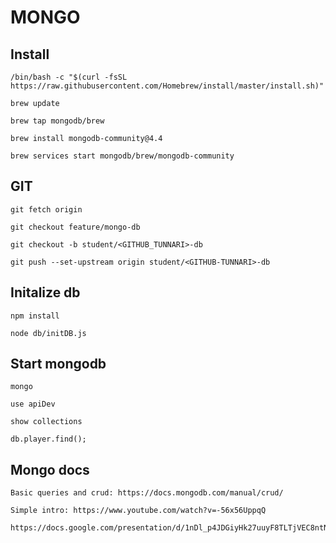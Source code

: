 <h1>MONGO</h1>

<h2>Install</h2>

    /bin/bash -c "$(curl -fsSL https://raw.githubusercontent.com/Homebrew/install/master/install.sh)"

    brew update

    brew tap mongodb/brew

    brew install mongodb-community@4.4   

    brew services start mongodb/brew/mongodb-community

<h2>GIT</h2>

    git fetch origin 
    
    git checkout feature/mongo-db

    git checkout -b student/<GITHUB_TUNNARI>-db

    git push --set-upstream origin student/<GITHUB-TUNNARI>-db

<h2>Initalize db</h2>

    npm install 

    node db/initDB.js

<h2>Start mongodb</h2>  

    mongo

    use apiDev

    show collections

    db.player.find();

<h2>Mongo docs</h2>

    Basic queries and crud: https://docs.mongodb.com/manual/crud/ 

    Simple intro: https://www.youtube.com/watch?v=-56x56UppqQ 

    https://docs.google.com/presentation/d/1nDl_p4JDGiyHk27uuyF8TLTjVEC8ntNAdtWmQ0GTPT4/edit#slide=id.ga0f9b31190_0_12 